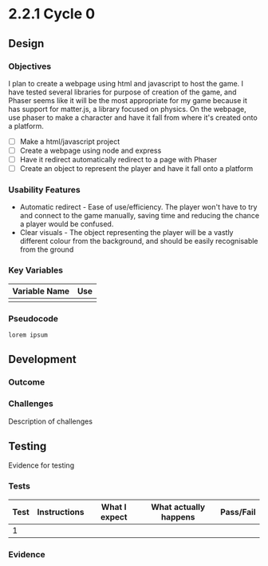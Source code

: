 # 2.2.1 Cycle 0

## Design

### Objectives

I plan to create a webpage using html and javascript to host the game. I have tested several libraries for purpose of creation of the game, and Phaser seems like it will be the most appropriate for my game because it has support for matter.js, a library focused on physics. On the webpage, use phaser to make a character and have it fall from where it's created onto a platform.

* [ ] Make a html/javascript project
* [ ] Create a webpage using node and express
* [ ] Have it redirect automatically redirect to a page with Phaser
* [ ] Create an object to represent the player and have it fall onto a platform

### Usability Features

* Automatic redirect - Ease of use/efficiency. The player won't have to try and connect to the game manually, saving time and reducing the chance a player would be confused.
* Clear visuals - The object representing the player will be a vastly different colour from the background, and should be easily recognisable from the ground

### Key Variables

| Variable Name | Use |
| ------------- | --- |
|               |     |

### Pseudocode

```
lorem ipsum
```

## Development

### Outcome

### Challenges

Description of challenges

## Testing

Evidence for testing

### Tests

| Test | Instructions | What I expect | What actually happens | Pass/Fail |
| ---- | ------------ | ------------- | --------------------- | --------- |
| 1    |              |               |                       |           |

### Evidence
